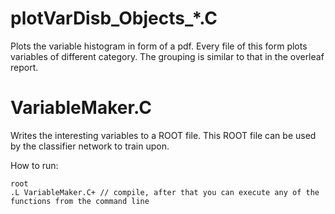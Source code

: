 # plotVarDisb_Objects_*.C
Plots the variable histogram in form of a pdf.
Every file of this form plots variables of different category. The grouping is similar to that in the overleaf report.

# VariableMaker.C
Writes the interesting variables to a ROOT file. This ROOT file can be used by the classifier network to train upon.

How to run:
```
root 
.L VariableMaker.C+ // compile, after that you can execute any of the functions from the command line
```
